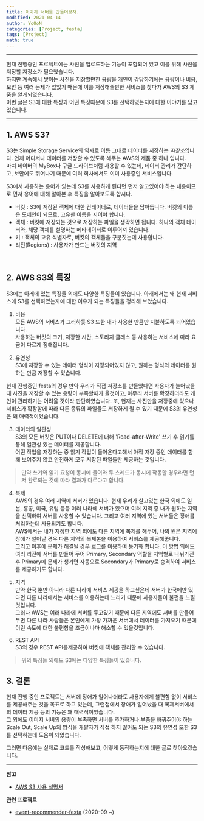 ```yaml
---
title: 이미지 서버를 만들어보자.
modified: 2021-04-14
author: Yo0oN
categories: [Project, festa]
tags: [Project]
math: true
---
```


<hr>

현재 진행중인 프로젝트에는 사진을 업로드하는 기능이 포함되어 있고 이를 위해 사진을 저장할 저장소가 필요했습니다.<br>
하지만 계속해서 쌓이는 사진을 저장할만한 용량을 개인이 감당하기에는 용량이나 비용, 보안 등 여러 문제가 있었기 때문에 이를 저장해줄만한 서비스를 찾다가 AWS의 S3 제품을 알게되었습니다.<br>
이번 글은 S3에 대한 특징과 어떤 특징때문에 S3를 선택하였는지에 대한 이야기를 담고있습니다.

<hr>

## 1. AWS S3?

S3는 Simple Storage Service의 약자로 이름 그대로 데이터를 저장하는 *저장소*입니다. 언제 어디서나 데이터를 저장할 수 있도록 해주는 AWS의 제품 중 하나 입니다.<br>
마치 네이버의 MyBox나 구글 드라이브처럼 사용할 수 있는데, 데이터 관리가 간단하고, 보안에도 뛰어나기 때문에 여러 회사에서도 이미 사용중인 서비스입니다.

S3에서 사용하는 용어가 있는데 S3를 사용하게 된다면 먼저 알고있어야 하는 내용이므로 먼저 용어에 대해 알아본 후 특징을 알아보도록 합시다.<br>
- 버킷 : S3에 저장된 객체에 대한 컨테이너로, 데이터들을 담아둡니다. 버킷의 이름은 도메인이 되므로, 고유한 이름을 지어야 합니다.
- 객체 : 버킷에 저장되는 것으로 저장하는 파일을 생각하면 됩니다. 하나의 객체 데이터와, 해당 객체를 설명하는 메타데이터로 이루어져 있습니다.
- 키 : 객체의 고유 식별자로, 버킷의 객체들을 구분짓는데 사용합니다.
- 리전(Regions) : 사용자가 만드는 버킷의 지역

<br>

## 2. AWS S3의 특징

S3에는 아래에 있는 특징들 외에도 다양한 특징들이 있습니다. 아래에서는 왜 현재 서비스에 S3를 선택하였는지에 대한 이유가 되는 특징들을 정리해 보았습니다.

1. 비용<br>
모든 AWS의 서비스가 그러하듯 S3 또한 내가 사용한 만큼만 지불하도록 되어있습니다.<br>
사용하는 버킷의 크기, 저장한 시간, 스토리지 클래스 등 사용하는 서비스에 따라 요금이 다르게 정해집니다.<br>


2. 유연성<br>
S3에 저장할 수 있는 데이터 형식이 지정되어있지 않고, 원하는 형식의 데이터를 원하는 만큼 저장할 수 있습니다.

현재 진행중인 festa의 경우 만약 우리가 직접 저장소를 만들었다면 사용자가 늘어났을 때 사진을 저장할 수 있는 용량이 부족할때가 올것이고, 아무리 서버를 확장하더라도 개인이 관리하기는 어려울 것이라 판단하였습니다. 또, 현재는 사진만을 저장중에 있으나 서비스가 확장함에 따라 다른 종류의 파일들도 저장하게 될 수 있기 때문에 S3의 유연성은 꽤 매력적이었습니다.<br>


3. 데이터의 일관성<br>
S3의 모든 버킷은 PUT이나 DELETE에 대해 'Read-after-Write' 쓰기 후 읽기를 통해 일관성 있는 데이터를 제공합니다.<br>
어떤 작업을 저장하는 중 읽기 작업이 들어온다고해서 아직 저장 중인 데이터를 함께 보여주지 않고 안전하게 모두 저장된 파일들만 제공하는 것입니다.<br> 
> 만약 쓰기와 읽기 요청이 동시에 들어와 두 스레드가 동시에 작동할 경우라면 먼저 완료되는 것에 따라 결과가 다르다고 합니다.<br>


4. 복제<br>
AWS의 경우 여러 지역에 서버가 있습니다. 현재 우리가 살고있는 한국 외에도 일본, 홍콩, 미국, 유럽 등등 여러 나라에 서버가 있으며 여러 지역 중 내가 원하는 지역을 선택하여 서버를 사용할 수 있습니다. 그리고 여러 지역에 있는 서버들은 장애를 처리하는데 사용되기도 합니다.<br>
AWS에서는 내가 지정한 지역 외에도 다른 지역에 복제를 해두어, 나의 원본 지역에 장애가 일어날 경우 다른 지역의 복제본을 이용하여 서비스를 제공해줍니다.<br>
그리고 이후에 문제가 해결될 경우 로그를 이용하여 동기화 합니다.
이 방법 외에도 여러 리전에 서버를 만들어 두어 Primary, Secondary 역할을 지역별로 나눠가진 후 Primary에 문제가 생기면 자동으로 Secondary가 Primary로 승격하여 서비스를 제공하기도 합니다.<br>


5. 지역<br>
만약 한국 뿐만 아니라 다른 나라에 서비스 제공을 하고싶은데 서버가 한국에만 있다면 다른 나라에서는 서비스를 이용하는데 느리기 때문에 사용자들이 불편을 느낄것입니다.<br>
그러나 AWS는 여러 나라에 서버를 두고있기 때문에 다른 지역에도 서버를 만들어두면 다른 나라 사람들은 본인에게 가장 가까운 서버에서 데이터를 가져오기 때문에 이런 속도에 대한 불편함을 조금이나마 해소할 수 있을것입니다.<br>


6. REST API<br>
S3의 경우 REST API를제공하여 버킷에 객체를 관리할 수 있습니다.<br>


> 위의 특징들 외에도 S3에는 다양한 특징들이 있습니다.


## 3. 결론

현재 진행 중인 프로젝트는 서버에 장애가 일어나더라도 사용자에게 불편함 없이 서비스를 제공해주는 것을 목표로 하고 있는데, 그런점에서 장애가 일어났을 때 복제서버에서의 데이터 제공 등의 기능은 꽤 매력적이었습니다.<br>
그 외에도 이미지 서버의 용량이 부족하면 서버를 추가하거나 부품을 바꿔주어야 하는 Scale Out, Scale Up의 방식을 개발자가 직접 하지 않아도 되는 S3의 유연성 또한 S3를 선택하는데 도움이 되었습니다.

그러면 다음에는 실제로 코드를 작성해보고, 어떻게 동작하는지에 대한 글로 찾아오겠습니다.

<hr>

**참고**
- [AWS S3 사용 설명서](https://docs.aws.amazon.com/ko_kr/AmazonS3/latest/userguide/Welcome.html)

**관련 프로젝트**
- [event-recommender-festa](https://github.com/f-lab-edu/event-recommender-festa) (2020-09 ~)
